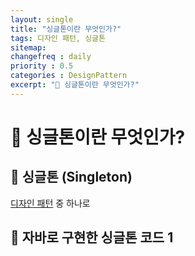 ```yaml
---
layout: single
title: "싱글톤이란 무엇인가?"
tags: 디자인 패턴, 싱글톤
sitemap:
changefreq : daily
priority : 0.5
categories : DesignPattern
excerpt: "📘 싱글톤이란 무엇인가?"
---
```


# 📘 싱글톤이란 무엇인가?
## 📖 싱글톤 (Singleton)
<a href="">디자인 패턴</a> 중 하나로


## 📖 자바로 구현한 싱글톤 코드 1
